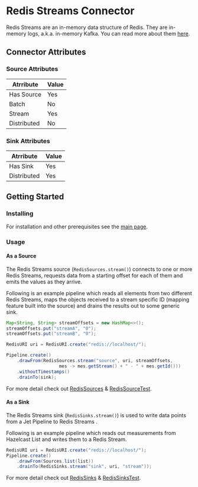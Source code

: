 # Redis Streams Connector

Redis Streams are an in-memory data structure of Redis. They are in-memory logs, a.k.a. in-memory Kafka. You can read 
more about them [here](https://redis.io/topics/streams-intro).

## Connector Attributes

### Source Attributes
|  Atrribute  | Value |
|-------------|-------|
| Has Source  |  Yes  |
| Batch       |  No   |
| Stream      |  Yes  |
| Distributed |  No   |

### Sink Attributes
|  Atrribute  | Value |
|-------------|-------|
| Has Sink    |  Yes  |
| Distributed |  Yes  |

## Getting Started

### Installing

For installation and other prerequisites see the [main page](README.md#prerequisites-for-all-connectors).

### Usage

#### As a Source

The Redis Streams source (`RedisSources.stream()`) connects to one or more Redis Streams, requests data from a 
starting offset for each of them and emits the values as they arrive.

Following is an example pipeline which reads all elements from two different Redis Streams, maps the objects received
to a stream specific ID (mapping feature built into the source) and drains the results out to some generic sink.

```java
Map<String, String> streamOffsets = new HashMap<>();
streamOffsets.put("streamA", "0");
streamOffsets.put("streamB", "0");

RedisURI uri = RedisURI.create("redis://localhost/");

Pipeline.create()
    .drawFrom(RedisSources.stream("source", uri, streamOffsets,
                    mes -> mes.getStream() + " - " + mes.getId()))
    .withoutTimestamps()
    .drainTo(sink);
```

For more detail check out [RedisSources](src/main/java/com/hazelcast/jet/contrib/redis/RedisSources.java) & 
[RedisSourceTest](src/test/java/com/hazelcast/jet/contrib/redis/RedisSourceTest.java).

#### As a Sink

The Redis Streams sink (`RedisSinks.stream()`) is used to write data points from a Jet Pipeline to Redis Streams . 

Following is an example pipeline which reads out measurements from Hazelcast List and writes them to a Redis Stream.

```java
RedisURI uri = RedisURI.create("redis://localhost/");
Pipeline.create()
    .drawFrom(Sources.list(list))
    .drainTo(RedisSinks.stream("sink", uri, "stream"));
```

For more detail check out [RedisSinks](src/main/java/com/hazelcast/jet/contrib/redis/RedisSinks.java) & 
[RedisSinksTest](src/test/java/com/hazelcast/jet/contrib/redis/RedisSinksTest.java).
